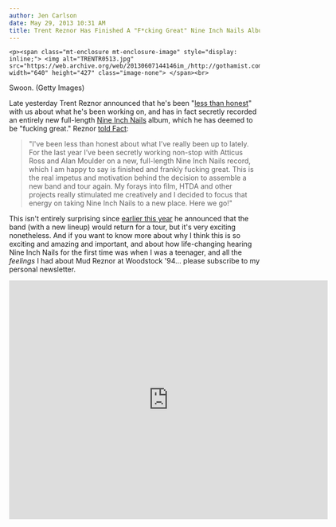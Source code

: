 ```yaml
---
author: Jen Carlson
date: May 29, 2013 10:31 AM
title: Trent Reznor Has Finished A "F*cking Great" Nine Inch Nails Album
---
```



	
	
	
	<p><span class="mt-enclosure mt-enclosure-image" style="display: inline;"> <img alt="TRENTR0513.jpg" src="https://web.archive.org/web/20130607144146im_/http://gothamist.com/attachments/arts_jen/TRENTR0513.jpg" width="640" height="427" class="image-none"> </span><br>
<span class="photo_caption">Swoon. (Getty Images)</span></p>

<p>Late yesterday Trent Reznor announced that he&apos;s been &quot;<a href="https://web.archive.org/web/20130607144146/http://nineinchnails.tumblr.com/post/51585462200/ive-been-less-than-honest-about-what-ive-really">less than honest</a>&quot; with us about what he&apos;s been working on, and has in fact secretly recorded an entirely new full-length <a href="https://web.archive.org/web/20130607144146/http://gothamist.com/tags/nineinchnails">Nine Inch Nails</a> album, which he has deemed to be &quot;fucking great.&quot; Reznor <a href="https://web.archive.org/web/20130607144146/http://www.factmag.com/2013/05/28/nine-inch-nails-to-release-new-album-this-year/">told Fact</a>: </p>

<blockquote>&quot;I&apos;ve been less than honest about what I&#x2019;ve really been up to lately. For the last year I&#x2019;ve been secretly working non-stop with Atticus Ross and Alan Moulder on a new, full-length Nine Inch Nails record, which I am happy to say is finished and frankly fucking great. This is the real impetus and motivation behind the decision to assemble a new band and tour again. My forays into film, HTDA and other projects really stimulated me creatively and I decided to focus that energy on taking Nine Inch Nails to a new place. Here we go!&quot;</blockquote>

<p>This isn&apos;t entirely surprising since <a href="https://web.archive.org/web/20130607144146/http://gothamist.com/2013/02/25/nine_inch_nails_returns_revisit_the.php">earlier this year</a> he announced that the band (with a new lineup) would return for a tour, but it&apos;s very exciting nonetheless. And if you want to know more about why I think this is so exciting and amazing and important, and about how life-changing hearing Nine Inch Nails for the first time was when I was a teenager, and all the <em>feelings</em> I had about Mud Reznor at Woodstock &apos;94... please subscribe to my personal newsletter.</p>

<p><iframe width="640" height="480" src="https://web.archive.org/web/20130607144146if_/http://www.youtube.com/embed/1mWWsJnUbIc" frameborder="0" allowfullscreen></iframe></p>
	
	
	
	
	
